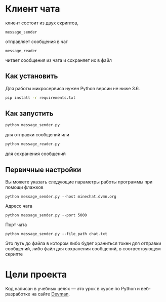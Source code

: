 # Клиент чата

клиент состоит из двух скриптов, 

```
message_sender
```
отправляет сообщения в чат
```
message_reader
```
читает сообщения из чата и сохраняет их в файл

## Как установить

Для работы микросервиса нужен Python версии не ниже 3.6.

```bash
pip install -r requirements.txt
```

## Как запустить

```bash
python message_sender.py 
```
для отправки сообщений или
```bash
python message_reader.py 
```
для сохранения сообщений

## Первичные настройки

Вы можете указать следующие параметры работы программы при помощи флажков

```
python message_sender.py --host minechat.dvmn.org
```
Адресс чата
```
python message_sender.py --port 5000
```
Порт чата
```
python message_sender.py --file_path chat.txt
```
Это путь до файла в котором либо будет храниться токен для отправки сообщений, либо файл для сохранения
сообщений, в соотвествующем скрипте
# Цели проекта

Код написан в учебных целях — это урок в курсе по Python и веб-разработке на сайте [Devman](https://dvmn.org).